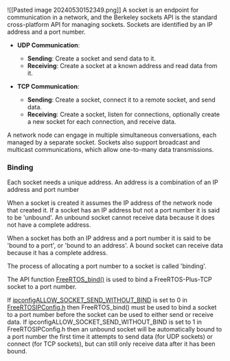 ![[Pasted image 20240530152349.png]]
A socket is an endpoint for communication in a network, and the Berkeley sockets API is the standard cross-platform API for managing sockets. Sockets are identified by an IP address and a port number.

- **UDP Communication**:
    
    - **Sending**: Create a socket and send data to it.
    - **Receiving**: Create a socket at a known address and read data from it.
- **TCP Communication**:
    
    - **Sending**: Create a socket, connect it to a remote socket, and send data.
    - **Receiving**: Create a socket, listen for connections, optionally create a new socket for each connection, and receive data.

A network node can engage in multiple simultaneous conversations, each managed by a separate socket. Sockets also support broadcast and multicast communications, which allow one-to-many data transmissions.

### Binding
Each socket needs a unique address. An address is a combination of an IP address and  port number

When a socket is created it assumes the IP address of the network node that created it. If a socket has an IP address but not a port number it is said to be 'unbound'. An unbound socket cannot receive data because it does not have a complete address.

When a socket has both an IP address and a port number it is said to be 'bound to a port', or 'bound to an address'. A bound socket can receive data because it has a complete address.

The process of allocating a port number to a socket is called 'binding'.

The API function [FreeRTOS_bind()](https://www.freertos.org/FreeRTOS-Plus/FreeRTOS_Plus_TCP/API/bind.html) is used to bind a FreeRTOS-Plus-TCP socket to a port number.

If [ipconfigALLOW_SOCKET_SEND_WITHOUT_BIND](https://www.freertos.org/FreeRTOS-Plus/FreeRTOS_Plus_TCP/TCP_IP_Configuration.html#ipconfigALLOW_SOCKET_SEND_WITHOUT_BIND) is set to 0 in [FreeRTOSIPConfig.h](https://www.freertos.org/FreeRTOS-Plus/FreeRTOS_Plus_TCP/TCP_IP_Configuration.html) then FreeRTOS_bind() must be used to bind a socket to a port number before the socket can be used to either send or receive data. If ipconfigALLOW_SOCKET_SEND_WITHOUT_BIND is set to 1 in FreeRTOSIPConfig.h then an unbound socket will be automatically bound to a port number the first time it attempts to send data (for UDP sockets) or connect (for TCP sockets), but can still only receive data after it has been bound.